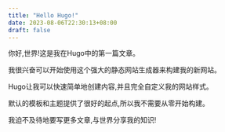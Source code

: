 ```yaml
---
title: "Hello Hugo!"
date: 2023-08-06T22:30:13+08:00
draft: false
---
```


你好,世界!这是我在Hugo中的第一篇文章。

我很兴奋可以开始使用这个强大的静态网站生成器来构建我的新网站。

Hugo让我可以快速简单地创建内容,并且完全自定义我的网站样式。

默认的模板和主题提供了很好的起点,所以我不需要从零开始构建。

我迫不及待地要写更多文章,与世界分享我的知识!